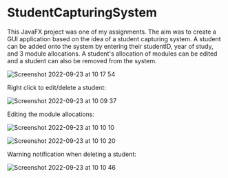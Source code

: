 # StudentCapturingSystem

This JavaFX project was one of my assignments. The aim was to create a GUI application based on the idea of a student capturing system. A student can be added onto the system by entering their studentID, year of study, and 3 module allocations. A student's allocation of modules can be edited and a student can also be removed from the system.

![Screenshot 2022-09-23 at 10 17 54](https://user-images.githubusercontent.com/108396318/191929784-a0f2ad6a-0cee-4d31-a58b-6ac9573eaa0f.png)

Right click to edit/delete a student:

![Screenshot 2022-09-23 at 10 09 37](https://user-images.githubusercontent.com/108396318/191929933-bfbc76d6-e602-47be-b84e-ae7243267c4e.png)

Editing the module allocations:

![Screenshot 2022-09-23 at 10 10 10](https://user-images.githubusercontent.com/108396318/191930254-13e0a8f9-5190-4ca9-82bf-d10e9724032b.png)

![Screenshot 2022-09-23 at 10 10 20](https://user-images.githubusercontent.com/108396318/191930305-7bb208a7-712e-47f0-9ff1-a2381792d131.png)

Warning notification when deleting a student:

![Screenshot 2022-09-23 at 10 10 46](https://user-images.githubusercontent.com/108396318/191930388-fff78b2c-bbbf-497a-89dc-3c26c66c8a3d.png)
